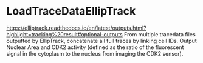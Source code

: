 # LoadTraceDataEllipTrack
https://elliptrack.readthedocs.io/en/latest/outputs.html?highlight=tracking%20result#optional-outputs
From multiple tracedata files outputted by EllipTrack, concatenate all full traces by linking cell IDs. Output Nuclear Area and CDK2 activity (defined as the ratio of the fluorescent signal in the cytoplasm to the nucleus from imaging the CDK2 sensor). 

